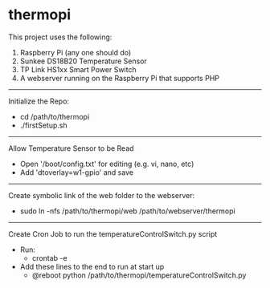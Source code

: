 # thermopi

This project uses the following:
1) Raspberry Pi (any one should do)
2) Sunkee DS18B20 Temperature Sensor
3) TP Link HS1xx Smart Power Switch
4) A webserver running on the Raspberry Pi that supports PHP
---
Initialize the Repo:
* cd /path/to/thermopi
* ./firstSetup.sh
---
Allow Temperature Sensor to be Read
* Open '/boot/config.txt' for editing (e.g. vi, nano, etc)
* Add 'dtoverlay=w1-gpio' and save
---
Create symbolic link of the web folder to the webserver:
* sudo ln -nfs /path/to/thermopi/web /path/to/webserver/thermopi
---
Create Cron Job to run the temperatureControlSwitch.py script
* Run:
    * crontab -e
* Add these lines to the end to run at start up
    * @reboot python /path/to/thermopi/temperatureControlSwitch.py